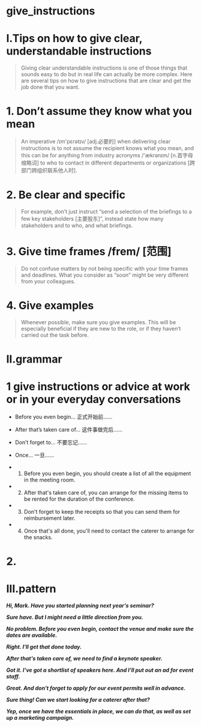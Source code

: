 # give_instructions
# I.Tips on how to give clear, understandable instructions
> Giving clear understandable instructions is one of those things that sounds easy to do but in real life can actually be more complex. Here are several tips on how to give instructions that are clear and get the job done that you want.

# 1. Don’t assume they know what you mean
> An imperative /ɪm'pɛrətɪv/ [adj.必要的] when delivering clear instructions is to not assume the recipient knows what you mean, and this can be for anything from industry acronyms /'ækrənɪm/ [n.首字母缩略词] to who to contact in different departments or organizations [跨部门跨组织联系他人时].

# 2. Be clear and specific
> For example, don’t just instruct “send a selection of the briefings to a few key stakeholders [主要股东]”, instead state how many stakeholders and to who, and what briefings.

# 3. Give time frames /frem/ [范围]
> Do not confuse matters by not being specific with your time frames and deadlines. What you consider as “soon” might be very different from your colleagues.

# 4. Give examples
> Whenever possible, make sure you give examples. This will be especially beneficial if they are new to the role, or if they haven’t carried out the task before.

# II.grammar
# 1 give instructions or advice at work or in your everyday conversations
- Before you even begin... 正式开始前...... 

- After that’s taken care of... 这件事做完后...... 

- Don’t forget to... 不要忘记...... 

- Once… 一旦......

- 1. Before you even begin, you should create a list of all the equipment in the meeting room.

- 2. After that's taken care of, you can arrange for the missing items to be rented for the duration of the conference.

- 3. Don't forget to keep the receipts so that you can send them for reimbursement later.

- 4. Once that's all done, you'll need to contact the caterer to arrange for the snacks.

# 2.







# III.pattern
***Hi, Mark. Have you started planning next year's seminar?***

***Sure have. But I might need a little direction from you.***

***No problem. Before you even begin, contact the venue and make sure the dates are available.***

***Right. I'll get that done today.***

***After that's taken care of, we need to find a keynote speaker.***

***Got it. I've got a shortlist of speakers here. And I'll put out an ad for event staff.***

***Great. And don't forget to apply for our event permits well in advance.***

***Sure thing! Can we start looking for a caterer after that?***

***Yep, once we have the essentials in place, we can do that, as well as set up a marketing campaign.***








